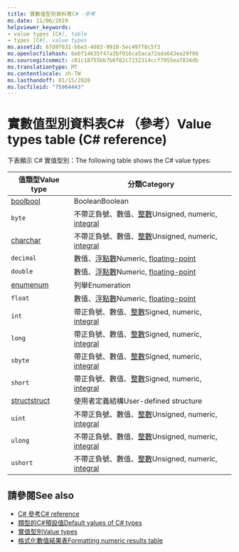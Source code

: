 ```yaml
---
title: 實數值型別資料表C# -參考
ms.date: 11/06/2019
helpviewer_keywords:
- value types [C#], table
- types [C#], value types
ms.assetid: 67d8f631-b6e3-4d83-9910-5ec497f8c5f3
ms.openlocfilehash: 6e6f14635f47a3bf016ca5aca72ada643ea29f08
ms.sourcegitcommit: c01c18755bb7b0f82c7232314ccf7955ea7834db
ms.translationtype: MT
ms.contentlocale: zh-TW
ms.lasthandoff: 01/15/2020
ms.locfileid: "75964443"
---
```

# <a name="value-types-table-c-reference"></a><span data-ttu-id="8d055-102">實數值型別資料表C# （參考）</span><span class="sxs-lookup"><span data-stu-id="8d055-102">Value types table (C# reference)</span></span>

<span data-ttu-id="8d055-103">下表顯示 C# 實值型別：</span><span class="sxs-lookup"><span data-stu-id="8d055-103">The following table shows the C# value types:</span></span>

|<span data-ttu-id="8d055-104">值類型</span><span class="sxs-lookup"><span data-stu-id="8d055-104">Value type</span></span>|<span data-ttu-id="8d055-105">分類</span><span class="sxs-lookup"><span data-stu-id="8d055-105">Category</span></span>|
|----------------|--------------|
|[<span data-ttu-id="8d055-106">bool</span><span class="sxs-lookup"><span data-stu-id="8d055-106">bool</span></span>](../builtin-types/bool.md)|<span data-ttu-id="8d055-107">Boolean</span><span class="sxs-lookup"><span data-stu-id="8d055-107">Boolean</span></span>|
|`byte`|<span data-ttu-id="8d055-108">不帶正負號、數值、[整數](../builtin-types/integral-numeric-types.md)</span><span class="sxs-lookup"><span data-stu-id="8d055-108">Unsigned, numeric, [integral](../builtin-types/integral-numeric-types.md)</span></span>|
|[<span data-ttu-id="8d055-109">char</span><span class="sxs-lookup"><span data-stu-id="8d055-109">char</span></span>](../builtin-types/char.md)|<span data-ttu-id="8d055-110">不帶正負號、數值、[整數](../builtin-types/integral-numeric-types.md)</span><span class="sxs-lookup"><span data-stu-id="8d055-110">Unsigned, numeric, [integral](../builtin-types/integral-numeric-types.md)</span></span>|
|`decimal`|<span data-ttu-id="8d055-111">數值、[浮點數](../builtin-types/floating-point-numeric-types.md)</span><span class="sxs-lookup"><span data-stu-id="8d055-111">Numeric, [floating-point](../builtin-types/floating-point-numeric-types.md)</span></span>|
|`double`|<span data-ttu-id="8d055-112">數值、[浮點數](../builtin-types/floating-point-numeric-types.md)</span><span class="sxs-lookup"><span data-stu-id="8d055-112">Numeric, [floating-point](../builtin-types/floating-point-numeric-types.md)</span></span>|
|[<span data-ttu-id="8d055-113">enum</span><span class="sxs-lookup"><span data-stu-id="8d055-113">enum</span></span>](../builtin-types/enum.md)|<span data-ttu-id="8d055-114">列舉</span><span class="sxs-lookup"><span data-stu-id="8d055-114">Enumeration</span></span>|
|`float`|<span data-ttu-id="8d055-115">數值、[浮點數](../builtin-types/floating-point-numeric-types.md)</span><span class="sxs-lookup"><span data-stu-id="8d055-115">Numeric, [floating-point](../builtin-types/floating-point-numeric-types.md)</span></span>|
|`int`|<span data-ttu-id="8d055-116">帶正負號、數值、[整數](../builtin-types/integral-numeric-types.md)</span><span class="sxs-lookup"><span data-stu-id="8d055-116">Signed, numeric, [integral](../builtin-types/integral-numeric-types.md)</span></span>|
|`long`|<span data-ttu-id="8d055-117">帶正負號、數值、[整數](../builtin-types/integral-numeric-types.md)</span><span class="sxs-lookup"><span data-stu-id="8d055-117">Signed, numeric, [integral](../builtin-types/integral-numeric-types.md)</span></span>|
|`sbyte`|<span data-ttu-id="8d055-118">帶正負號、數值、[整數](../builtin-types/integral-numeric-types.md)</span><span class="sxs-lookup"><span data-stu-id="8d055-118">Signed, numeric, [integral](../builtin-types/integral-numeric-types.md)</span></span>|
|`short`|<span data-ttu-id="8d055-119">帶正負號、數值、[整數](../builtin-types/integral-numeric-types.md)</span><span class="sxs-lookup"><span data-stu-id="8d055-119">Signed, numeric, [integral](../builtin-types/integral-numeric-types.md)</span></span>|
|[<span data-ttu-id="8d055-120">struct</span><span class="sxs-lookup"><span data-stu-id="8d055-120">struct</span></span>](struct.md)|<span data-ttu-id="8d055-121">使用者定義結構</span><span class="sxs-lookup"><span data-stu-id="8d055-121">User-defined structure</span></span>|
|`uint`|<span data-ttu-id="8d055-122">不帶正負號、數值、[整數](../builtin-types/integral-numeric-types.md)</span><span class="sxs-lookup"><span data-stu-id="8d055-122">Unsigned, numeric, [integral](../builtin-types/integral-numeric-types.md)</span></span>|
|`ulong`|<span data-ttu-id="8d055-123">不帶正負號、數值、[整數](../builtin-types/integral-numeric-types.md)</span><span class="sxs-lookup"><span data-stu-id="8d055-123">Unsigned, numeric, [integral](../builtin-types/integral-numeric-types.md)</span></span>|
|`ushort`|<span data-ttu-id="8d055-124">不帶正負號、數值、[整數](../builtin-types/integral-numeric-types.md)</span><span class="sxs-lookup"><span data-stu-id="8d055-124">Unsigned, numeric, [integral](../builtin-types/integral-numeric-types.md)</span></span>|

## <a name="see-also"></a><span data-ttu-id="8d055-125">請參閱</span><span class="sxs-lookup"><span data-stu-id="8d055-125">See also</span></span>

- [<span data-ttu-id="8d055-126">C# 參考</span><span class="sxs-lookup"><span data-stu-id="8d055-126">C# reference</span></span>](../index.md)
- [<span data-ttu-id="8d055-127">類型的C#預設值</span><span class="sxs-lookup"><span data-stu-id="8d055-127">Default values of C# types</span></span>](../builtin-types/default-values.md)
- [<span data-ttu-id="8d055-128">實值型別</span><span class="sxs-lookup"><span data-stu-id="8d055-128">Value types</span></span>](value-types.md)
- [<span data-ttu-id="8d055-129">格式化數值結果表</span><span class="sxs-lookup"><span data-stu-id="8d055-129">Formatting numeric results table</span></span>](formatting-numeric-results-table.md)
